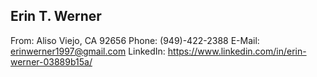 ## Erin T. Werner

From: Aliso Viejo, CA 92656
Phone: (949)-422-2388
E-Mail: erinwerner1997@gmail.com
LinkedIn: https://www.linkedin.com/in/erin-werner-03889b15a/

